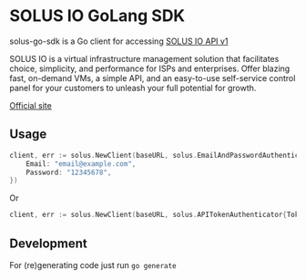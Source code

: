 SOLUS IO GoLang SDK
===================

solus-go-sdk is a Go client for accessing [SOLUS IO API v1](https://docs.solus.io/api/)

SOLUS IO is a virtual infrastructure management solution that facilitates
choice, simplicity, and performance for ISPs and enterprises. Offer blazing
fast, on-demand VMs, a simple API, and an easy-to-use self-service control
panel for your customers to unleash your full potential for growth.

[Official site](https://www.solus.io/)

Usage
-----

```go
client, err := solus.NewClient(baseURL, solus.EmailAndPasswordAuthenticator{
    Email: "email@example.com",
    Password: "12345678",
})
```

Or

```go
client, err := solus.NewClient(baseURL, solus.APITokenAuthenticator{Token: "api token"})
```

Development
-----------

For (re)generating code just run `go generate`
